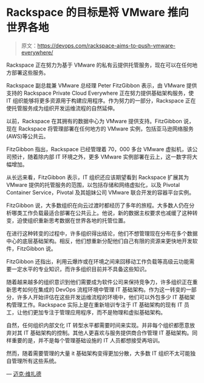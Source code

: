 # Rackspace 的目标是将 VMware 推向世界各地

> 原文：<https://devops.com/rackspace-aims-to-push-vmware-everywhere/>

Rackspace 正在努力为基于 VMware 的私有云提供托管服务，现在可以在任何地方部署这些服务。

Rackspace 副总裁兼 VMware 总经理 Peter FitzGibbon 表示，由 VMware 提供支持的 Rackspace Private Cloud Everywhere 正在努力提供基础架构服务，使 IT 组织能够将更多资源用于构建应用程序。作为努力的一部分，Rackspace 正在使托管服务成为组织开发运维流程的自然延伸。

以前，Rackspace 在其拥有的数据中心为 VMware 提供支持。FitzGibbon 说，现在 Rackspace 将管理部署在任何地方的 VMware 实例，包括亚马逊网络服务(AWS)等公共云。

FitzGibbon 指出，Rackspace 已经管理着 70，000 多台 VMware 虚拟机，该公司预计，随着除内部 IT 环境之外，更多 VMware 实例部署在云上，这一数字将大幅增加。

从长远来看，FitzGibbon 表示，IT 组织还应该期望看到 Rackspace 扩展其为 VMware 提供的托管服务的范围，以包括存储和网络虚拟化，以及 Pivotal Container Service，Pivotal 及其姐妹公司 VMware 联合开发的容器平台实例。

FitzGibbon 说，大多数组织在向云过渡时都经历了多年的旅程。大多数人仍在分析哪类工作负载最适合部署在公共云上。他说，新的数据主权要求也减缓了这种转变，迫使组织重新思考数据在世界各地的托管位置。

在进行这种转变的过程中，许多组织得出结论，他们不想管理现在分布在多个数据中心的底层基础架构。相反，他们想重新分配他们自己有限的资源来更快地开发软件，FitzGibbon 说。

FitzGibbon 还指出，利用云爆炸或在环境之间来回移动工作负载等高级云功能需要一定水平的专业知识，而许多组织目前并不具备这些知识。

随着越来越多的组织意识到他们需要成为软件公司来保持竞争力，许多组织正在重新思考如何在集成的 DevOps 流程环境中管理 IT 基础架构。作为这一转变的一部分，许多人开始评估在这些开发运维流程的环境中，他们可以外包多少 IT 基础架构管理工作。Rackspace 实际上是在重新培训专注于 IT 基础架构的现有 IT 员工，让他们更加专注于管理应用程序，而不是物理和虚拟基础架构。

自然，任何组织内部文化 IT 转型水平都需要时间来实现。并非每个组织都愿意放弃对其 IT 基础架构的控制。其他人更喜欢与服务提供商合作管理 IT 基础架构。同样重要的是，并不是每个管理基础设施的 IT 人员都想接受再培训。

然而，随着需要管理的大量 it 基础架构变得更加分散，大多数 IT 组织不太可能独自管理所有这些系统。

— [迈克·维扎德](https://devops.com/author/mike-vizard/)